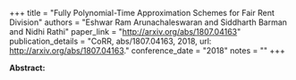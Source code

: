 +++
title = "Fully Polynomial-Time Approximation Schemes for Fair Rent Division"
authors = "Eshwar Ram Arunachaleswaran and Siddharth Barman and Nidhi Rathi"
paper_link = "http://arxiv.org/abs/1807.04163"
publication_details = "CoRR, abs/1807.04163, 2018, url: <a href='http://arxiv.org/abs/1807.04163' target='_blank'>http://arxiv.org/abs/1807.04163</a>."
conference_date = "2018"
notes = ""
+++

<b>Abstract:</b>
